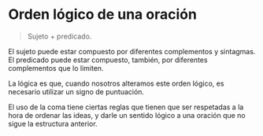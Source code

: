 # Orden lógico de una oración

> Sujeto + predicado.

El sujeto puede estar compuesto por diferentes complementos y sintagmas.
El predicado puede estar compuesto, también, por diferentes complementos que lo limiten.

La lógica es que, cuando nosotros alteramos este orden lógico, es necesario utilizar un signo de puntuación.

El uso de la coma tiene ciertas reglas que tienen que ser respetadas a la hora de ordenar las ideas, y darle un sentido lógico a una oración que no sigue la estructura anterior.